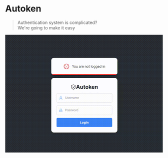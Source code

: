 # Autoken

> Authentication system is complicated?  
> We're going to make it easy

<center>
<img alt="autoken" src="./autoken.gif" />
</center>
